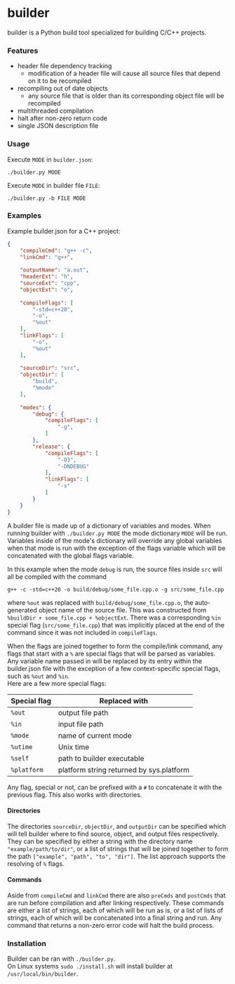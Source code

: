 # builder

builder is a Python build tool specialized for building C/C++ projects.

### Features

- header file dependency tracking
    - modification of a header file will cause all
      source files that depend on it to be recompiled
- recompiling out of date objects
    - any source file that is older than its corresponding
      object file will be recompiled
- multithreaded compilation
- halt after non-zero return code
- single JSON description file


### Usage

Execute `MODE` in `builder.json`:

```./builder.py MODE```

Execute `MODE` in builder file `FILE`:

```./builder.py -b FILE MODE```


### Examples

Example builder.json for a C++ project:

```json
{
    "compileCmd": "g++ -c",
    "linkCmd": "g++",
    
    "outputName": "a.out",
    "headerExt": "h",
    "sourceExt": "cpp",
    "objectExt": "o",
    
    "compileFlags": [
        "-std=c++20",
        "-o",
        "%out"
    ],
    "linkFlags": [
        "-o",
        "%out"
    ],
    
    "sourceDir": "src",
    "objectDir": [
        "build",
        "%mode"
    ],
    
    "modes": {
        "debug": {
            "compileFlags": [
                "-g",
            ]
        },
        "release": {
            "compileFlags": [
                "-O3",
                "-DNDEBUG"
            ],
            "linkFlags": [
                "-s"
            ]
        }
    }
}
```

A builder file is made up of a dictionary of variables and modes.
When running builder with `./builder.py MODE` the mode dictionary `MODE` 
will be run. Variables inside of the mode's dictionary will
override any global variables when that mode is run with the exception 
of the flags variable which will be concatenated with the global flags variable.

In this example when the mode `debug` is run, the source files inside `src`
will all be compiled with the command 

    g++ -c -std=c++20 -o build/debug/some_file.cpp.o -g src/some_file.cpp

where `%out` was replaced with `build/debug/some_file.cpp.o`, the auto-generated 
object name of the source file. This was constructed from `%buildDir + some_file.cpp + %objectExt`.
There was a corresponding `%in` special flag (`src/some_file.cpp`) that was implicitly placed at the end 
of the command since it was not included in `compileFlags`.

When the flags are joined together to form the compile/link command, any flags that
start with a `%` are special flags that will be parsed as variables. Any variable
name passed in will be replaced by its entry within the builder.json file 
with the exception of a few context-specific special flags, such as `%out` and `%in`.  
Here are a few more special flags:


| Special flag | Replaced with                            |
|--------------|------------------------------------------|
| `%out`       | output file path                         |
| `%in`        | input file path                          |
| `%mode`      | name of current mode                     |
| `%utime`     | Unix time                                |
| `%self`      | path to builder executable               |
| `%platform`  | platform string returned by sys.platform |


Any flag, special or not, can be prefixed with a `#` to concatenate it 
with the previous flag. This also works with directories.

#### Directories

The directories `sourceDir`, `objectDir`, and `outputDir` can be 
specified which will tell builder where to find source, object, 
and output files respectively. They can be specified by either
a string with the directory name `"example/path/to/dir"`, or a list of strings 
that will be joined together to form the path `["example", "path", "to", "dir"]`.
The list approach supports the resolving of `%` flags.

#### Commands

Aside from `compileCmd` and `linkCmd` there are also `preCmds` and
`postCmds` that are run before compilation and after linking respectively.
These commands are either a list of strings, each of which will be run as is, or a
list of lists of strings, each of which will be concatenated into a final string and run.
Any command that returns a non-zero error code will halt the build process.

### Installation

Builder can be ran with `./builder.py`.  
On Linux systems `sudo ./install.sh` 
will install builder at `/usr/local/bin/builder`.


